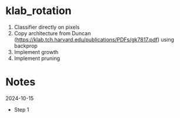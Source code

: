 # klab_rotation

1. Classifier directly on pixels
2. Copy architecture from Duncan (https://klab.tch.harvard.edu/publications/PDFs/gk7817.pdf) using backprop
3. Implement growth
4. Implement pruning

# Notes
2024-10-15
- Step 1
